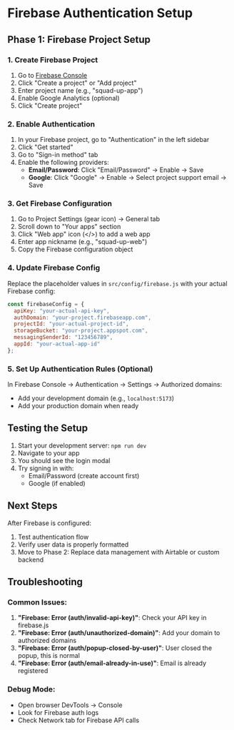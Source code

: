# Firebase Authentication Setup

## Phase 1: Firebase Project Setup

### 1. Create Firebase Project
1. Go to [Firebase Console](https://console.firebase.google.com/)
2. Click "Create a project" or "Add project"
3. Enter project name (e.g., "squad-up-app")
4. Enable Google Analytics (optional)
5. Click "Create project"

### 2. Enable Authentication
1. In your Firebase project, go to "Authentication" in the left sidebar
2. Click "Get started"
3. Go to "Sign-in method" tab
4. Enable the following providers:
   - **Email/Password**: Click "Email/Password" → Enable → Save
   - **Google**: Click "Google" → Enable → Select project support email → Save

### 3. Get Firebase Configuration
1. Go to Project Settings (gear icon) → General tab
2. Scroll down to "Your apps" section
3. Click "Web app" icon (</>) to add a web app
4. Enter app nickname (e.g., "squad-up-web")
5. Copy the Firebase configuration object

### 4. Update Firebase Config
Replace the placeholder values in `src/config/firebase.js` with your actual Firebase config:

```javascript
const firebaseConfig = {
  apiKey: "your-actual-api-key",
  authDomain: "your-project.firebaseapp.com",
  projectId: "your-actual-project-id",
  storageBucket: "your-project.appspot.com",
  messagingSenderId: "123456789",
  appId: "your-actual-app-id"
};
```

### 5. Set Up Authentication Rules (Optional)
In Firebase Console → Authentication → Settings → Authorized domains:
- Add your development domain (e.g., `localhost:5173`)
- Add your production domain when ready

## Testing the Setup

1. Start your development server: `npm run dev`
2. Navigate to your app
3. You should see the login modal
4. Try signing in with:
   - Email/Password (create account first)
   - Google (if enabled)

## Next Steps

After Firebase is configured:
1. Test authentication flow
2. Verify user data is properly formatted
3. Move to Phase 2: Replace data management with Airtable or custom backend

## Troubleshooting

### Common Issues:
1. **"Firebase: Error (auth/invalid-api-key)"**: Check your API key in firebase.js
2. **"Firebase: Error (auth/unauthorized-domain)"**: Add your domain to authorized domains
3. **"Firebase: Error (auth/popup-closed-by-user)"**: User closed the popup, this is normal
4. **"Firebase: Error (auth/email-already-in-use)"**: Email is already registered

### Debug Mode:
- Open browser DevTools → Console
- Look for Firebase auth logs
- Check Network tab for Firebase API calls


